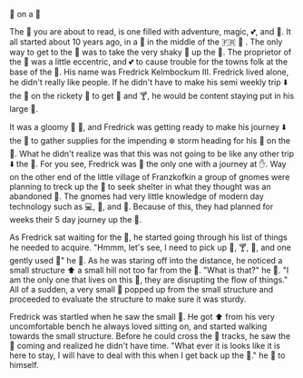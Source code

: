 🐍 on a 🚆

The 📖 you are about to read, is one filled with adventure, magic, 💕, and 🍕. It all started about 10 years ago, in a 🏰 in the middle of the 🇫🇷 🗻 . The only way to get to the 🏰 was to take the very shaky 🚞 up the 🗻. The proprietor of the 🏰 was a little eccentric, and 💕 to cause trouble for the towns folk at the base of the 🗻. His name was Fredrick Kelmbockum III. Fredrick lived alone, he didn't really like people. If he didn't have to make his semi weekly trip ⬇️ the 🗻 on the rickety 🚞 to get 🍕 and 🍸, he would be content staying put in his large 🏰.

It was a gloomy 🌁 🌅, and Fredrick was getting ready to make his journey ⬇️ the 🗻 to gather supplies for the impending ❄️ storm heading for his 🏰 on the 🗻.  What he didn't realize was that this was not going to be like any other trip ⬇️ the 🗻. For you see, Fredrick was 🚫 the only one with a journey at ✋. Way on the other end of the little village of Franzkofkin a group of gnomes were planning to treck up the 🗻 to seek shelter in what they thought was an abandoned 🏰. The gnomes had very little knowledge of modern day technology such as 💻, 🚗, and 🚆. Because of this, they had planned for weeks their 5 day journey up the 🗻.

As Fredrick sat waiting for the 🚞, he started going through his list of things he needed to acquire. "Hmmm, let's see, I need to pick up 🍕, 🍸, 📰, and one gently used 🌂" he 💬. As he was staring off into the distance, he noticed a small structure ⬆️ a small hill not too far from the 🚉. "What is that?" he 💭. "I am the only one that lives on this 🗻, they are disrupting the flow of things." All of a sudden, a very small 👨 popped up from the small structure and proceeded to evaluate the structure to make sure it was sturdy.

Fredrick was startled when he saw the small 👨. He got ⬆️ from his very uncomfortable bench he always loved sitting on, and started walking towards the small structure. Before he could cross the 🚋 tracks, he saw the 🚞 coming and realized he didn't have time. "What ever it is looks like it is here to stay, I will have to deal with this when I get back up the 🗻." he 💬 to himself.
